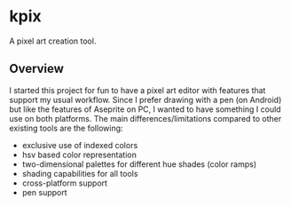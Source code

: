 # kpix

A pixel art creation tool.

## Overview

I started this project for fun to have a pixel art editor with features that support my usual workflow. Since I prefer drawing with a pen (on Android) but like the features of Aseprite on PC, I wanted to have something I could use on both platforms. The main differences/limitations compared to other existing tools are the following:
- exclusive use of indexed colors
- hsv based color representation
- two-dimensional palettes for different hue shades (color ramps)
- shading capabilities for all tools
- cross-platform support 
- pen support
